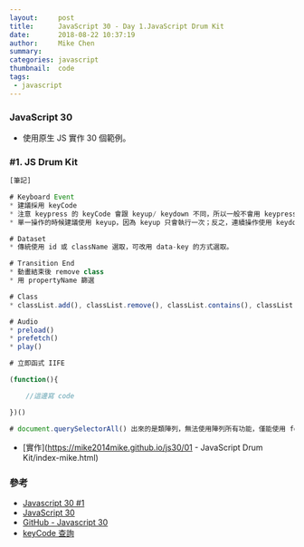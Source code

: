```yaml
---
layout:     post
title:      JavaScript 30 - Day 1.JavaScript Drum Kit
date:       2018-08-22 10:37:19
author:     Mike Chen
summary:    
categories: javascript
thumbnail:  code
tags:
 - javascript
---
```


### JavaScript 30
* 使用原生 JS 實作 30 個範例。

### #1. JS Drum Kit

```js
[筆記]

# Keyboard Event
* 建議採用 keyCode
* 注意 keypress 的 keyCode 會跟 keyup/ keydown 不同，所以一般不會用 keypress。
* 單一操作的時候建議使用 keyup，因為 keyup 只會執行一次；反之，連續操作使用 keydown，按著不放會連續觸發 [如：遊戲內的向前走]。

# Dataset
* 傳統使用 id 或 className 選取，可改用 data-key 的方式選取。

# Transition End
* 動畫結束後 remove class
* 用 propertyName 篩選

# Class
* classList.add(), classList.remove(), classList.contains(), classList.toggle()

# Audio
* preload()
* prefetch()
* play()

# 立即函式 IIFE

(function(){

    //這邊寫 code

})()

# document.querySelectorAll() 出來的是類陣列，無法使用陣列所有功能，僅能使用 forEach。

```

* [實作](https://mike2014mike.github.io/js30/01 - JavaScript Drum Kit/index-mike.html)



### 參考
* [Javascript 30 #1](https://www.youtube.com/watch?v=KsvePUfzQf0)
* [JavaScript 30](https://javascript30.com/)
* [GitHub - Javascript 30](https://github.com/wesbos/JavaScript30)
* [keyCode 查詢](http://keycode.info/)